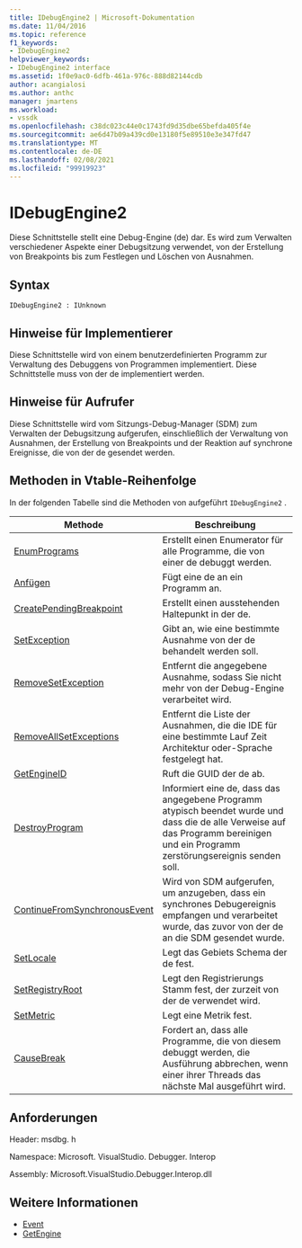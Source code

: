 ```yaml
---
title: IDebugEngine2 | Microsoft-Dokumentation
ms.date: 11/04/2016
ms.topic: reference
f1_keywords:
- IDebugEngine2
helpviewer_keywords:
- IDebugEngine2 interface
ms.assetid: 1f0e9ac0-6dfb-461a-976c-888d82144cdb
author: acangialosi
ms.author: anthc
manager: jmartens
ms.workload:
- vssdk
ms.openlocfilehash: c38dc023c44e0c1743fd9d35dbe65befda405f4e
ms.sourcegitcommit: ae6d47b09a439cd0e13180f5e89510e3e347fd47
ms.translationtype: MT
ms.contentlocale: de-DE
ms.lasthandoff: 02/08/2021
ms.locfileid: "99919923"
---
```

# <a name="idebugengine2"></a>IDebugEngine2
Diese Schnittstelle stellt eine Debug-Engine (de) dar. Es wird zum Verwalten verschiedener Aspekte einer Debugsitzung verwendet, von der Erstellung von Breakpoints bis zum Festlegen und Löschen von Ausnahmen.

## <a name="syntax"></a>Syntax

```
IDebugEngine2 : IUnknown
```

## <a name="notes-for-implementers"></a>Hinweise für Implementierer
 Diese Schnittstelle wird von einem benutzerdefinierten Programm zur Verwaltung des Debuggens von Programmen implementiert. Diese Schnittstelle muss von der de implementiert werden.

## <a name="notes-for-callers"></a>Hinweise für Aufrufer
 Diese Schnittstelle wird vom Sitzungs-Debug-Manager (SDM) zum Verwalten der Debugsitzung aufgerufen, einschließlich der Verwaltung von Ausnahmen, der Erstellung von Breakpoints und der Reaktion auf synchrone Ereignisse, die von der de gesendet werden.

## <a name="methods-in-vtable-order"></a>Methoden in Vtable-Reihenfolge
 In der folgenden Tabelle sind die Methoden von aufgeführt `IDebugEngine2` .

|Methode|Beschreibung|
|------------|-----------------|
|[EnumPrograms](../../../extensibility/debugger/reference/idebugengine2-enumprograms.md)|Erstellt einen Enumerator für alle Programme, die von einer de debuggt werden.|
|[Anfügen](../../../extensibility/debugger/reference/idebugengine2-attach.md)|Fügt eine de an ein Programm an.|
|[CreatePendingBreakpoint](../../../extensibility/debugger/reference/idebugengine2-creatependingbreakpoint.md)|Erstellt einen ausstehenden Haltepunkt in der de.|
|[SetException](../../../extensibility/debugger/reference/idebugengine2-setexception.md)|Gibt an, wie eine bestimmte Ausnahme von der de behandelt werden soll.|
|[RemoveSetException](../../../extensibility/debugger/reference/idebugengine2-removesetexception.md)|Entfernt die angegebene Ausnahme, sodass Sie nicht mehr von der Debug-Engine verarbeitet wird.|
|[RemoveAllSetExceptions](../../../extensibility/debugger/reference/idebugengine2-removeallsetexceptions.md)|Entfernt die Liste der Ausnahmen, die die IDE für eine bestimmte Lauf Zeit Architektur oder-Sprache festgelegt hat.|
|[GetEngineID](../../../extensibility/debugger/reference/idebugengine2-getengineid.md)|Ruft die GUID der de ab.|
|[DestroyProgram](../../../extensibility/debugger/reference/idebugengine2-destroyprogram.md)|Informiert eine de, dass das angegebene Programm atypisch beendet wurde und dass die de alle Verweise auf das Programm bereinigen und ein Programm zerstörungsereignis senden soll.|
|[ContinueFromSynchronousEvent](../../../extensibility/debugger/reference/idebugengine2-continuefromsynchronousevent.md)|Wird von SDM aufgerufen, um anzugeben, dass ein synchrones Debugereignis empfangen und verarbeitet wurde, das zuvor von der de an die SDM gesendet wurde.|
|[SetLocale](../../../extensibility/debugger/reference/idebugengine2-setlocale.md)|Legt das Gebiets Schema der de fest.|
|[SetRegistryRoot](../../../extensibility/debugger/reference/idebugengine2-setregistryroot.md)|Legt den Registrierungs Stamm fest, der zurzeit von der de verwendet wird.|
|[SetMetric](../../../extensibility/debugger/reference/idebugengine2-setmetric.md)|Legt eine Metrik fest.|
|[CauseBreak](../../../extensibility/debugger/reference/idebugengine2-causebreak.md)|Fordert an, dass alle Programme, die von diesem debuggt werden, die Ausführung abbrechen, wenn einer ihrer Threads das nächste Mal ausgeführt wird.|

## <a name="requirements"></a>Anforderungen
 Header: msdbg. h

 Namespace: Microsoft. VisualStudio. Debugger. Interop

 Assembly: Microsoft.VisualStudio.Debugger.Interop.dll

## <a name="see-also"></a>Weitere Informationen
- [Event](../../../extensibility/debugger/reference/idebugeventcallback2-event.md)
- [GetEngine](../../../extensibility/debugger/reference/idebugenginecreateevent2-getengine.md)
